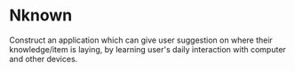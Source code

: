 # Nknown
Construct an application which can give user suggestion on where their knowledge/item is laying, by learning user's daily interaction with computer and other devices.
